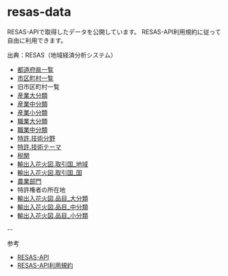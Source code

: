 # resas-data
RESAS-APIで取得したデータを公開しています。
RESAS-API利用規約に従って自由に利用できます。

出典：RESAS（地域経済分析システム）

- [都道府県一覧](api/v1-rc.1/prefectures/)
- [市区町村一覧](api/v1-rc.1/cities/)
- 旧市区町村一覧
- [産業大分類](api/v1-rc.1/industries/broad/)
- [産業中分類](api/v1-rc.1/industries/middle/)
- [産業小分類](api/v1-rc.1/industries/narrow/)
- [職業大分類](api/v1-rc.1/jobs/broad/)
- [職業中分類](api/v1-rc.1/jobs/middle/)
- [特許.技術分野](api/v1-rc.1/patents/broad/)
- [特許.技術テーマ](api/v1-rc.1/patents/middle/)
- [税関](api/v1-rc.1/customs/)
- [輸出入花火図.取引国_地域](api/v1-rc.1/regions/broad/)
- [輸出入花火図.取引国_国](api/v1-rc.1/regions/middle/)
- [農業部門](api/v1-rc.1/regions/agricultureDepartments/)
- 特許権者の所在地
- [輸出入花火図.品目_大分類](api/v1-rc.1/tradeInfoItemTypes/broad/)
- [輸出入花火図.品目_中分類](api/v1-rc.1/tradeInfoItemTypes/middle/)
- [輸出入花火図.品目_小分類](api/v1-rc.1/tradeInfoItemTypes/narrow/)

--

参考
- [RESAS-API](https://opendata.resas-portal.go.jp/)
- [RESAS-API利用規約](https://opendata.resas-portal.go.jp/terms.html)
